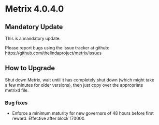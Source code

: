 # Metrix 4.0.4.0

## Mandatory Update

This is a mandatory update.

Please report bugs using the issue tracker at github: https://github.com/thelindaproject/metrix/issues

## How to Upgrade
Shut down Metrix, wait until it has completely shut down (which might take a few minutes
for older versions), then just copy over the appropriate metrixd file.

### Bug fixes
- Enforce a minimum maturity for new governors of 48 hours before first reward. Effective after block 170000.